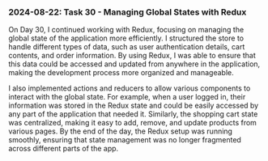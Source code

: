 ### 2024-08-22: Task 30 - Managing Global States with Redux

On Day 30, I continued working with Redux, focusing on managing the global state of the application more efficiently. I structured the store to handle different types of data, such as user authentication details, cart contents, and order information. By using Redux, I was able to ensure that this data could be accessed and updated from anywhere in the application, making the development process more organized and manageable.

I also implemented actions and reducers to allow various components to interact with the global state. For example, when a user logged in, their information was stored in the Redux state and could be easily accessed by any part of the application that needed it. Similarly, the shopping cart state was centralized, making it easy to add, remove, and update products from various pages. By the end of the day, the Redux setup was running smoothly, ensuring that state management was no longer fragmented across different parts of the app.